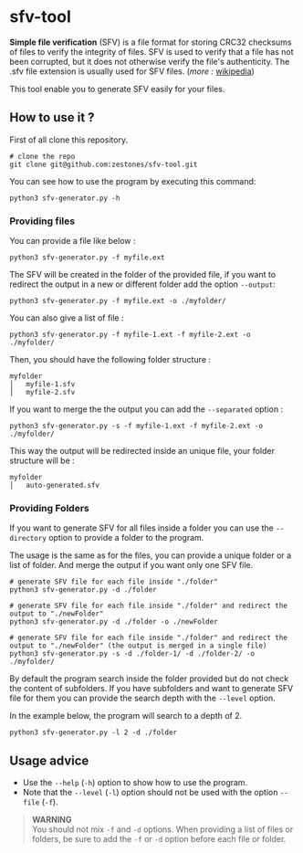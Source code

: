 # sfv-tool

**Simple file verification** (SFV) is a file format for storing CRC32 checksums of files to verify the integrity of files. SFV is used to verify that a file has not been corrupted, but it does not otherwise verify the file's authenticity. The .sfv file extension is usually used for SFV files. (_more :_ [wikipedia](https://en.wikipedia.org/wiki/Simple_file_verification))


This tool enable you to generate SFV easily for your files.

## **How to use it ?**

First of all clone this repository.

```
# clone the repo
git clone git@github.com:zestones/sfv-tool.git
```

You can see how to use the program by executing this command: 

```
python3 sfv-generator.py -h 
```

### **Providing files**

You can provide a file like below :

```
python3 sfv-generator.py -f myfile.ext
```

The SFV will be created in the folder of the provided file, if you want to redirect the output in a new or different folder add the option ``--output``:

```
python3 sfv-generator.py -f myfile.ext -o ./myfolder/
```

You can also give a list of file :

```
python3 sfv-generator.py -f myfile-1.ext -f myfile-2.ext -o ./myfolder/
```
Then, you should have the following folder structure :

```
myfolder
│   myfile-1.sfv
│   myfile-2.sfv 
```

If you want to merge the the output you can add the ``--separated`` option :

```
python3 sfv-generator.py -s -f myfile-1.ext -f myfile-2.ext -o ./myfolder/
```
This way the output will be redirected inside an unique file, your folder structure will be :

```
myfolder
│   auto-generated.sfv
```


### **Providing Folders**

If you want to generate SFV for all files inside a folder you can use the ``--directory`` option to provide a folder to the program.

The usage is the same as for the files, you can provide a unique folder or a list of folder. And merge the output if you want only one SFV file.

```
# generate SFV file for each file inside "./folder"
python3 sfv-generator.py -d ./folder

# generate SFV file for each file inside "./folder" and redirect the output to "./newFolder"
python3 sfv-generator.py -d ./folder -o ./newFolder

# generate SFV file for each file inside "./folder" and redirect the output to "./newFolder" (the output is merged in a single file)
python3 sfv-generator.py -s -d ./folder-1/ -d ./folder-2/ -o ./myfolder/
```

By default the program search inside the folder provided but do not check the content of subfolders. If you have subfolders and want to generate SFV file for them you can provide the search depth with the ``--level`` option. 

In the example below, the program will search to a depth of 2. 
```
python3 sfv-generator.py -l 2 -d ./folder
```

## **Usage advice**
* Use the ``--help`` (``-h``) option to show how to use the program.  
* Note that the ``--level`` (``-l``) option should not be used with the option ``--file`` (``-f``). 

> **WARNING**  
> You should not mix ``-f`` and ``-d`` options.
> When providing a list of files or folders, be sure to add the ``-f`` or ``-d`` option before each file or folder.
